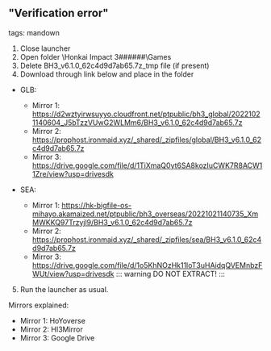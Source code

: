 ## "Verification error"
tags: mandown

1. Close launcher
2. Open folder \Honkai Impact 3######\Games
3. Delete BH3_v6.1.0_62c4d9d7ab65.7z_tmp file (if present) 
4. Download through link below and place in the folder 
- GLB:
    - Mirror 1: https://d2wztyirwsuyyo.cloudfront.net/ptpublic/bh3_global/20221021140604_J5bTzzVUwG2WLMm6/BH3_v6.1.0_62c4d9d7ab65.7z
    - Mirror 2: https://prophost.ironmaid.xyz/_shared/_zipfiles/global/BH3_v6.1.0_62c4d9d7ab65.7z
    - Mirror 3: https://drive.google.com/file/d/1TiXmaQ0yt6SA8kozIuCWK7R8ACW11Zre/view?usp=drivesdk

- SEA:
    - Mirror 1: https://hk-bigfile-os-mihayo.akamaized.net/ptpublic/bh3_overseas/20221021140735_XmMWKKQ97Trzyjl9/BH3_v6.1.0_62c4d9d7ab65.7z
    - Mirror 2: https://prophost.ironmaid.xyz/_shared/_zipfiles/sea/BH3_v6.1.0_62c4d9d7ab65.7z
    - Mirror 3: https://drive.google.com/file/d/1o5KhNOzHk11loT3uHAidqQVEMnbzFWUt/view?usp=drivesdk
::: warning
DO NOT EXTRACT!
:::
5. Run the launcher as usual.

Mirrors explained:
- Mirror 1: HoYoverse
- Mirror 2: HI3Mirror
- Mirror 3: Google Drive